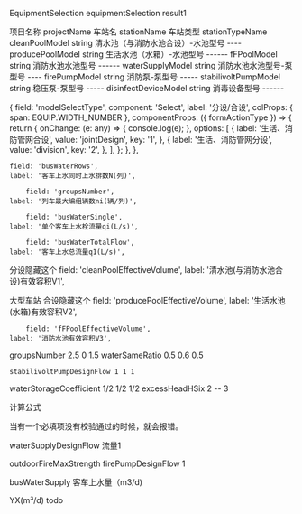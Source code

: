 EquipmentSelection
equipmentSelection
result1

项目名称 projectName  车站名 stationName  车站类型  stationTypeName   
cleanPoolModel	string	清水池（与消防水池合设）-水池型号 ----
producePoolModel	string	生活水池（水箱）-水池型号 ------
fFPoolModel	string	消防水池水池型号  ------
waterSupplyModel	string	消防水池水池型号-泵型号 ----
firePumpModel	string	消防泵-泵型号 -----
stabilivoltPumpModel	string	稳压泵-泵型号 -----
disinfectDeviceModel	string	消毒设备型号 ------


  {
    field: 'modelSelectType',
    component: 'Select',
    label: '分设/合设',
    colProps: { span: EQUIP.WIDTH_NUMBER },
    componentProps: ({ formActionType }) => {
      return {
        onChange: (e: any) => {
          console.log(e);
        },
        options: [
          {
            label: '生活、消防管网合设',
            value: 'jointDesign',
            key: '1',
          },
          {
            label: '生活、消防管网分设',
            value: 'division',
            key: '2',
          },
        ],
      };
    },
  },


    field: 'busWaterRows',
    label: '客车上水同时上水排数N(列)',

        field: 'groupsNumber',
    label: '列车最大编组辆数ni(辆/列)',

        field: 'busWaterSingle',
    label: '单个客车上水栓流量qi(L/s)',

        field: 'busWaterTotalFlow',
    label: '客车上水总流量q1(L/s)',
分设隐藏这个
        field: 'cleanPoolEffectiveVolume',
    label: '清水池(与消防水池合设)有效容积V1',


大型车站 合设隐藏这个
        field: 'producePoolEffectiveVolume',
    label: '生活水池(水箱)有效容积V2',

        field: 'fFPoolEffectiveVolume',
    label: '消防水池有效容积V3',

  groupsNumber 2.5 0 1.5
    waterSameRatio 0.5 0.6 0.5

    stabilivoltPumpDesignFlow 1 1 1
waterStorageCoefficient 1/2 1/2 1/2 
excessHeadHSix 2  -- 3 

计算公式

当有一个必填项没有校验通过的时候，就会报错。

waterSupplyDesignFlow 流量1


outdoorFireMaxStrength
firePumpDesignFlow 1

busWaterSupply  客车上水量（m3/d)

YX(m³/d) todo